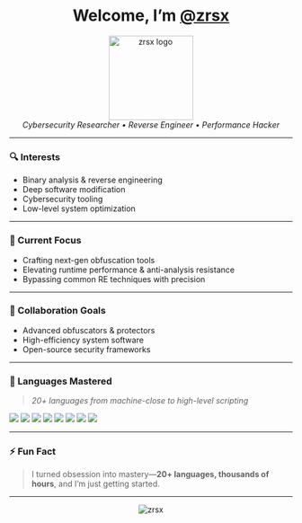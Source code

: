<h1 align="center">Welcome, I’m <a href="https://github.com/zrsx" target="_blank">@zrsx</a></h1>

<p align="center">
  <img src="your-logo.png" width="150" alt="zrsx logo"><br>
  <i>Cybersecurity Researcher • Reverse Engineer • Performance Hacker</i>
</p>

---

### 🔍 Interests

- Binary analysis & reverse engineering  
- Deep software modification  
- Cybersecurity tooling  
- Low-level system optimization  

---

### 🚀 Current Focus

- Crafting next-gen obfuscation tools  
- Elevating runtime performance & anti-analysis resistance  
- Bypassing common RE techniques with precision

---

### 🤝 Collaboration Goals

- Advanced obfuscators & protectors  
- High-efficiency system software  
- Open-source security frameworks  

---

### 🧠 Languages Mastered

> *20+ languages from machine-close to high-level scripting*

<p align="left">
  <img src="https://img.shields.io/badge/C-00599C?style=for-the-badge&logo=c&logoColor=white">
  <img src="https://img.shields.io/badge/C++-00599C?style=for-the-badge&logo=c%2B%2B&logoColor=white">
  <img src="https://img.shields.io/badge/Assembly-6E4C13?style=for-the-badge&logo=gnubash&logoColor=white">
  <img src="https://img.shields.io/badge/Python-3776AB?style=for-the-badge&logo=python&logoColor=white">
  <img src="https://img.shields.io/badge/Rust-000000?style=for-the-badge&logo=rust&logoColor=white">
  <img src="https://img.shields.io/badge/Go-00ADD8?style=for-the-badge&logo=go&logoColor=white">
  <img src="https://img.shields.io/badge/JavaScript-F7DF1E?style=for-the-badge&logo=javascript&logoColor=black">
  <img src="https://img.shields.io/badge/Linux-FCC624?style=for-the-badge&logo=linux&logoColor=black">
</p>

---

### ⚡ Fun Fact

> I turned obsession into mastery—**20+ languages, thousands of hours**, and I’m just getting started.

---

<p align="center">
  <img src="https://komarev.com/ghpvc/?username=zrsx&label=Profile%20views&color=blue&style=flat" alt="zrsx" />
</p>
